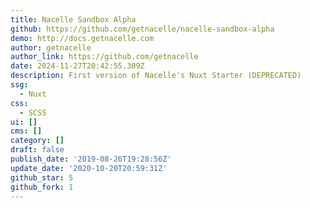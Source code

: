 ```yaml
---
title: Nacelle Sandbox Alpha
github: https://github.com/getnacelle/nacelle-sandbox-alpha
demo: http://docs.getnacelle.com
author: getnacelle
author_link: https://github.com/getnacelle
date: 2024-11-27T20:42:55.309Z
description: First version of Nacelle's Nuxt Starter (DEPRECATED)
ssg:
  - Nuxt
css:
  - SCSS
ui: []
cms: []
category: []
draft: false
publish_date: '2019-08-26T19:28:56Z'
update_date: '2020-10-20T20:59:31Z'
github_star: 5
github_fork: 1
---
```

